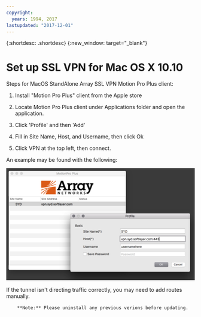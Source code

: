 ```yaml
---
copyright:
  years: 1994, 2017
lastupdated: "2017-12-01"
---
```


{:shortdesc: .shortdesc}
{:new_window: target="_blank"}

# Set up SSL VPN for Mac OS X 10.10

Steps for MacOS StandAlone Array SSL VPN Motion Pro Plus client:

1. Install "Motion Pro Plus" client from the Apple store

2. Locate Motion Pro Plus client under Applications folder and open the application.

3. Click 'Profile' and then 'Add'

4. Fill in Site Name, Host, and Username, then click Ok

5. Click VPN at the top left, then connect.

An example may be found with the following:

![MacOS StandAlone Array SSL VPN](images/snip20170425_1.png)

If the tunnel isn't directing traffic correctly, you may need to add routes manually.

        **Note:** Please uninstall any previous verions before updating.
